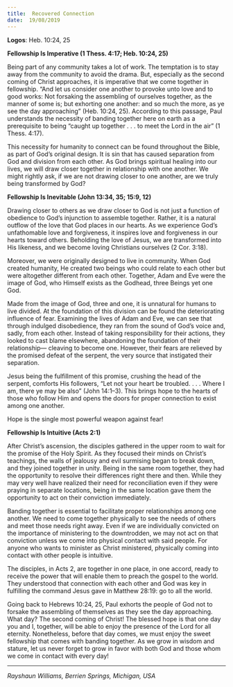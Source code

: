 ```yaml
---
title:  Recovered Connection
date:  19/08/2019
---
```


**Logos**: Heb. 10:24, 25

**Fellowship Is Imperative (1 Thess. 4:17; Heb. 10:24, 25)**

Being part of any community takes a lot of work. The temptation is to stay away from the community to avoid the drama. But, especially as the second coming of Christ approaches, it is imperative that we come together in fellowship. “And let us consider one another to provoke unto love and to good works: Not forsaking the assembling of ourselves together, as the manner of some is; but exhorting one another: and so much the more, as ye see the day approaching” (Heb. 10:24, 25). According to this passage, Paul understands the necessity of banding together here on earth as a prerequisite to being “caught up together . . . to meet the Lord in the air” (1 Thess. 4:17).

This necessity for humanity to connect can be found throughout the Bible, as part of God’s original design. It is sin that has caused separation from God and division from each other. As God brings spiritual healing into our lives, we will draw closer together in relationship with one another. We might rightly ask, if we are not drawing closer to one another, are we truly being transformed by God?

**Fellowship Is Inevitable (John 13:34, 35; 15:9, 12)**

Drawing closer to others as we draw closer to God is not just a function of obedience to God’s injunction to assemble together. Rather, it is a natural outflow of the love that God places in our hearts. As we experience God’s unfathomable love and forgiveness, it inspires love and forgiveness in our hearts toward others. Beholding the love of Jesus, we are transformed into His likeness, and we become loving Christians ourselves (2 Cor. 3:18).

Moreover, we were originally designed to live in community. When God created humanity, He created two beings who could relate to each other but were altogether different from each other. Together, Adam and Eve were the image of God, who Himself exists as the Godhead, three Beings yet one God.

Made from the image of God, three and one, it is unnatural for humans to live divided. At the foundation of this division can be found the deteriorating influence of fear. Examining the lives of Adam and Eve, we can see that through indulged disobedience, they ran from the sound of God’s voice and, sadly, from each other. Instead of taking responsibility for their actions, they looked to cast blame elsewhere, abandoning the foundation of their relationship— cleaving to become one. However, their fears are relieved by the promised defeat of the serpent, the very source that instigated their separation.

Jesus being the fulfillment of this promise, crushing the head of the serpent, comforts His followers, “Let not your heart be troubled. . . . Where I am, there ye may be also” (John 14:1–3). This brings hope to the hearts of those who follow Him and opens the doors for proper connection to exist among one another.

Hope is the single most powerful weapon against fear!

**Fellowship Is Intuitive (Acts 2:1)**

After Christ’s ascension, the disciples gathered in the upper room to wait for the promise of the Holy Spirit. As they focused their minds on Christ’s teachings, the walls of jealousy and evil surmising began to break down, and they joined together in unity. Being in the same room together, they had the opportunity to resolve their differences right there and then. While they may very well have realized their need for reconciliation even if they were praying in separate locations, being in the same location gave them the opportunity to act on their conviction immediately.

Banding together is essential to facilitate proper relationships among one another. We need to come together physically to see the needs of others and meet those needs right away. Even if we are individually convicted on the importance of ministering to the downtrodden, we may not act on that conviction unless we come into physical contact with said people. For anyone who wants to minister as Christ ministered, physically coming into contact with other people is intuitive.

The disciples, in Acts 2, are together in one place, in one accord, ready to receive the power that will enable them to preach the gospel to the world. They understood that connection with each other and God was key in fulfilling the command Jesus gave in Matthew 28:19: go to all the world.

Going back to Hebrews 10:24, 25, Paul exhorts the people of God not to forsake the assembling of themselves as they see the day approaching. What day? The second coming of Christ! The blessed hope is that one day you and I, together, will be able to enjoy the presence of the Lord for all eternity. Nonetheless, before that day comes, we must enjoy the sweet fellowship that comes with banding together. As we grow in wisdom and stature, let us never forget to grow in favor with both God and those whom we come in contact with every day!

---

_Rayshaun Williams, Berrien Springs, Michigan, USA_